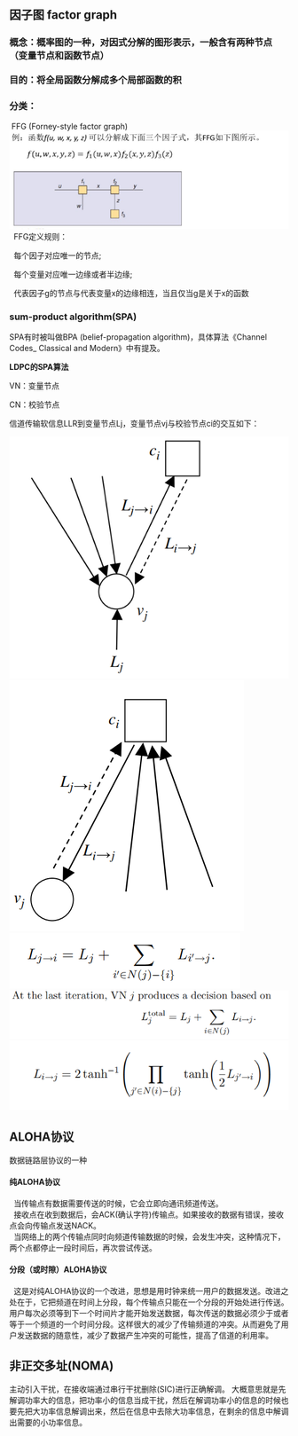 ## 因子图 factor graph

### 概念：概率图的一种，对因式分解的图形表示，一般含有两种节点（变量节点和函数节点）<br><br> 目的：将全局函数分解成多个局部函数的积

### 分类：
&nbsp;FFG (Forney-style factor graph)
![avatar](pic/1.png) 
&nbsp; FFG定义规则：<p>&nbsp; 每个因子对应唯一的节点; <p>&nbsp; 每个变量对应唯一边缘或者半边缘; <p>&nbsp; 代表因子g的节点与代表变量x的边缘相连，当且仅当g是关于x的函数

### sum-product algorithm(SPA)
SPA有时被叫做BPA (belief-propagation algorithm)，具体算法《Channel Codes_ Classical and Modern》中有提及。
**<p>LDPC的SPA算法</p>**
<p>VN：变量节点</p>
<p>CN：校验节点</p>
<p>信道传输软信息LLR到变量节点Lj，变量节点vj与校验节点ci的交互如下：</p>

![avatar](pic/2.png) <br>
![avatar](pic/3.png) <br>
![avatar](pic/4.png) <br>
![avatar](pic/5.png) <br>
![avatar](pic/6.png) <br>
## ALOHA协议
数据链路层协议的一种
#### 纯ALOHA协议
&nbsp; 当传输点有数据需要传送的时候，它会立即向通讯频道传送。<br>
&nbsp; 接收点在收到数据后，会ACK(确认字符)传输点。如果接收的数据有错误，接收点会向传输点发送NACK。<br>
&nbsp; 当网络上的两个传输点同时向频道传输数据的时候，会发生冲突，这种情况下，两个点都停止一段时间后，再次尝试传送。
#### 分段（或时隙）ALOHA协议
&nbsp; 这是对纯ALOHA协议的一个改进，思想是用时钟来统一用户的数据发送。改进之处在于，它把频道在时间上分段，每个传输点只能在一个分段的开始处进行传送。用户每次必须等到下一个时间片才能开始发送数据，每次传送的数据必须少于或者等于一个频道的一个时间分段。这样很大的减少了传输频道的冲突。从而避免了用户发送数据的随意性，减少了数据产生冲突的可能性，提高了信道的利用率。

## 非正交多址(NOMA)
主动引入干扰，在接收端通过串行干扰删除(SIC)进行正确解调。
大概意思就是先解调功率大的信息，把功率小的信息当成干扰，然后在解调功率小的信息的时候也要先把大功率信息解调出来，然后在信息中去除大功率信息，在剩余的信息中解调出需要的小功率信息。